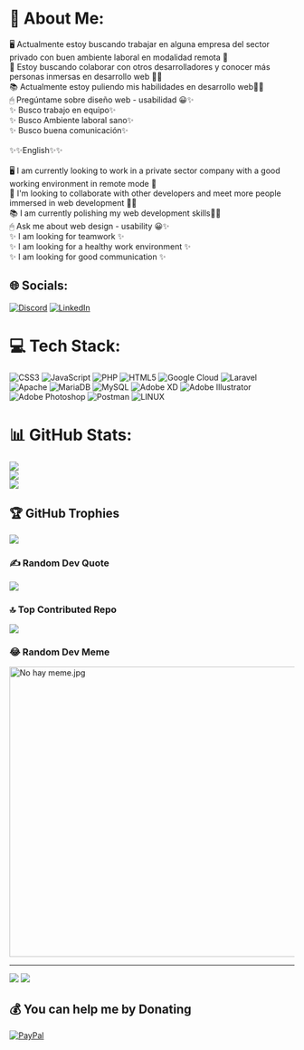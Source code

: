 # 💫 About Me:
🖥 Actualmente estoy buscando trabajar en alguna empresa del sector privado con buen ambiente laboral en modalidad remota 🌟<br>🤗 Estoy buscando colaborar con otros desarrolladores y conocer más personas inmersas en desarrollo web 🖖✨<br>📚 Actualmente estoy puliendo mis habilidades en desarrollo web📖✨<br>🖱 Pregúntame sobre diseño web - usabilidad 😀✨<br>✨ Busco trabajo en equipo✨<br>✨ Busco Ambiente laboral sano✨<br>✨ Busco buena comunicación✨<br><br>✨✨English✨✨<br><br>🖥  I am currently looking to work in a private sector company with a good working environment in remote mode 🌟<br>🤗 I'm looking to collaborate with other developers and meet more people immersed in web development 🖖✨<br>📚 I am currently polishing my web development skills📖✨<br>🖱 Ask me about web design - usability 😀✨<br>✨ I am looking for teamwork ✨<br>✨ I am looking for a healthy work environment ✨<br>✨ I am looking for good communication ✨


## 🌐 Socials:
[![Discord](https://img.shields.io/badge/Discord-%237289DA.svg?logo=discord&logoColor=white)](https://discord.gg/Ddraig117#6609) [![LinkedIn](https://img.shields.io/badge/LinkedIn-%230077B5.svg?logo=linkedin&logoColor=white)](https://linkedin.com/in/eduardo-oliver-roman-392bb413a/) 

# 💻 Tech Stack:
![CSS3](https://img.shields.io/badge/css3-%231572B6.svg?style=for-the-badge&logo=css3&logoColor=white) ![JavaScript](https://img.shields.io/badge/javascript-%23323330.svg?style=for-the-badge&logo=javascript&logoColor=%23F7DF1E) ![PHP](https://img.shields.io/badge/php-%23777BB4.svg?style=for-the-badge&logo=php&logoColor=white) ![HTML5](https://img.shields.io/badge/html5-%23E34F26.svg?style=for-the-badge&logo=html5&logoColor=white) ![Google Cloud](https://img.shields.io/badge/Google%20Cloud-%234285F4.svg?style=for-the-badge&logo=google-cloud&logoColor=white) ![Laravel](https://img.shields.io/badge/laravel-%23FF2D20.svg?style=for-the-badge&logo=laravel&logoColor=white) ![Apache](https://img.shields.io/badge/apache-%23D42029.svg?style=for-the-badge&logo=apache&logoColor=white) ![MariaDB](https://img.shields.io/badge/MariaDB-003545?style=for-the-badge&logo=mariadb&logoColor=white) ![MySQL](https://img.shields.io/badge/mysql-%2300f.svg?style=for-the-badge&logo=mysql&logoColor=white) ![Adobe XD](https://img.shields.io/badge/Adobe%20XD-470137?style=for-the-badge&logo=Adobe%20XD&logoColor=#FF61F6) ![Adobe Illustrator](https://img.shields.io/badge/adobeillustrator-%23FF9A00.svg?style=for-the-badge&logo=adobeillustrator&logoColor=white) ![Adobe Photoshop](https://img.shields.io/badge/adobephotoshop-%2331A8FF.svg?style=for-the-badge&logo=adobephotoshop&logoColor=white) ![Postman](https://img.shields.io/badge/Postman-FF6C37?style=for-the-badge&logo=postman&logoColor=white) ![LINUX](https://img.shields.io/badge/Linux-FCC624?style=for-the-badge&logo=linux&logoColor=black)
# 📊 GitHub Stats:
![](https://github-readme-stats.vercel.app/api?username=oliver99Eduardo117&theme=react&hide_border=false&include_all_commits=false&count_private=false)<br/>
![](https://github-readme-streak-stats.herokuapp.com/?user=oliver99Eduardo117&theme=react&hide_border=false)<br/>
![](https://github-readme-stats.vercel.app/api/top-langs/?username=oliver99Eduardo117&theme=react&hide_border=false&include_all_commits=false&count_private=false&layout=compact)

## 🏆 GitHub Trophies
![](https://github-profile-trophy.vercel.app/?username=oliver99Eduardo117&theme=algolia&no-frame=false&no-bg=true&margin-w=4)

### ✍️ Random Dev Quote
![](https://quotes-github-readme.vercel.app/api?type=horizontal&theme=radical)

### 🔝 Top Contributed Repo
![](https://github-contributor-stats.vercel.app/api?username=oliver99Eduardo117&limit=5&theme=tokyonight&combine_all_yearly_contributions=true)

### 😂 Random Dev Meme
<img src="https://rm.up.railway.app/" width="512px" alt="No hay meme.jpg"/>

---
[![](https://visitcount.itsvg.in/api?id=oliver99Eduardo117&icon=0&color=1)](https://visitcount.itsvg.in)
[![](https://visitcount.itsvg.in/api?id=oliver99Eduardo117&label=Profile%20Views&icon=2&pretty=true)](https://visitcount.itsvg.in)

  ## 💰 You can help me by Donating
  [![PayPal](https://img.shields.io/badge/PayPal-00457C?style=for-the-badge&logo=paypal&logoColor=white)](https://paypal.me/oliver11702) 

  
<!-- Proudly created with GPRM ( https://gprm.itsvg.in ) -->
